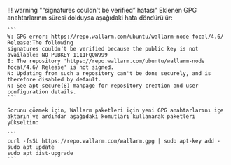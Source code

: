 !!! warning "“signatures couldn't be verified” hatası"
    Eklenen GPG anahtarlarının süresi dolduysa aşağıdaki hata döndürülür:

    ```
    W: GPG error: https://repo.wallarm.com/ubuntu/wallarm-node focal/4.6/ Release:The following
    signatures couldn't be verified because the public key is not available: NO_PUBKEY 1111FQQW999
    E: The repository 'https://repo.wallarm.com/ubuntu/wallarm-node focal/4.6/ Release' is not signed.
    N: Updating from such a repository can't be done securely, and is therefore disabled by default.
    N: See apt-secure(8) manpage for repository creation and user configuration details.
    ```

    Sorunu çözmek için, Wallarm paketleri için yeni GPG anahtarlarını içe aktarın ve ardından aşağıdaki komutları kullanarak paketleri yükseltin:

    ```
    curl -fsSL https://repo.wallarm.com/wallarm.gpg | sudo apt-key add -
    sudo apt update
    sudo apt dist-upgrade
    ```